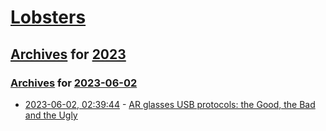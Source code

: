 # [Lobsters](../../../README.md)

## [Archives](../../index.md) for [2023](../index.md)

### [Archives](../../index.md) for [2023-06-02](index.md)

* [2023-06-02, 02:39:44](https://lobste.rs/s/j5nvbe/ar_glasses_usb_protocols_good_bad_ugly) - [AR glasses USB protocols: the Good, the Bad and the Ugly](https://voidcomputing.hu/blog/good-bad-ugly/)
